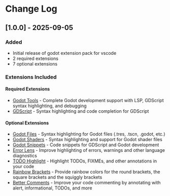 # Change Log

## [1.0.0] - 2025-09-05

### Added
- Initial release of godot extension pack for vscode
- 2 required extensions
- 7 optional extensions

### Extensions Included

#### Required Extensions
- [Godot Tools](https://marketplace.visualstudio.com/items?itemName&#x3D;geequlim.godot-tools) - Complete Godot development support with LSP, GDScript syntax highlighting, and debugging
- [GDScript](https://marketplace.visualstudio.com/items?itemName&#x3D;jjkim.gdscript) - Syntax highlighting and code completion for GDScript

#### Optional Extensions  
- [Godot Files](https://marketplace.visualstudio.com/items?itemName&#x3D;alfish.godot-files) - Syntax highlighting for Godot files (.tres, .tscn, .godot, etc.)
- [Godot Shaders](https://marketplace.visualstudio.com/items?itemName&#x3D;arkii.godot-shaders) - Syntax highlighting and support for Godot shader files
- [Godot Snippets](https://marketplace.visualstudio.com/items?itemName&#x3D;razoric.gdscript-snippets) - Code snippets for GDScript and Godot development
- [Error Lens](https://marketplace.visualstudio.com/items?itemName&#x3D;usernamehw.errorlens) - Improve highlighting of errors, warnings and other language diagnostics
- [TODO Highlight](https://marketplace.visualstudio.com/items?itemName&#x3D;wayou.vscode-todo-highlight) - Highlight TODOs, FIXMEs, and other annotations in your code
- [Rainbow Brackets](https://marketplace.visualstudio.com/items?itemName&#x3D;2gua.rainbow-brackets) - Provide rainbow colors for the round brackets, the square brackets and the squiggly brackets
- [Better Comments](https://marketplace.visualstudio.com/items?itemName&#x3D;aaron-bond.better-comments) - Improve your code commenting by annotating with alert, informational, TODOs, and more

